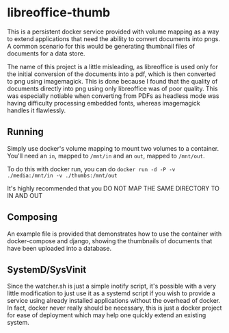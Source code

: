 # libreoffice-thumb

This is a persistent docker service provided with volume mapping as a way to extend applications that need the ability to convert documents into pngs.  A common scenario for this would be generating thumbnail files of documents for a data store.

The name of this project is a little misleading, as libreoffice is used only for the initial conversion of the documents into a pdf, which is then converted to png using imagemagick.  This is done because I found that the quality of documents directly into png using only libreoffice was of poor quality.  This was especially notiable when converting from PDFs as headless mode was having difficulty processing embedded fonts, whereas imagemagick handles it flawlessly.

## Running 

Simply use docker's volume mapping to mount two volumes to a container.  You'll need an `in`, mapped to `/mnt/in` and an `out`, mapped to `/mnt/out`.  

To do this with docker run, you can do `docker run -d -P -v ./media:/mnt/in -v ./thumbs:/mnt/out`

It's highly recommended that you DO NOT MAP THE SAME DIRECTORY TO IN AND OUT

## Composing

An example file is provided that demonstrates how to use the container with docker-compose and django, showing the thumbnails of documents that have been uploaded into a database.

## SystemD/SysVinit

Since the watcher.sh is just a simple inotify script, it's possible with a very little modification to just use it as a systemd script if you wish to provide a service using already installed applications without the overhead of docker.  In fact, docker never really should be necessary, this is just a docker project for ease of deployment which may help one quickly extend an existing system.
